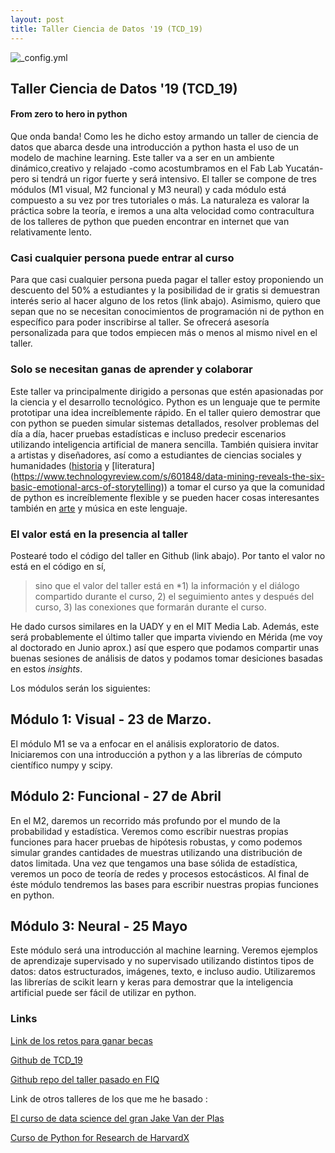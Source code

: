 ```yaml
---
layout: post
title: Taller Ciencia de Datos '19 (TCD_19)
---
```


![_config.yml]({{_site.baseurl_}}/images/cartel_TCD_19_m1.png)

## Taller Ciencia de Datos '19 (TCD_19)
#### From zero to hero in python

Que onda banda! Como les he dicho estoy armando un taller de ciencia de datos que abarca desde una introducción a python hasta el uso de un modelo de machine learning. Este taller va a ser en un ambiente dinámico,creativo y relajado -como acostumbramos en el Fab  Lab Yucatán-pero si tendrá un rigor fuerte y será intensivo. El taller se compone de tres módulos (M1 visual, M2 funcional y M3 neural) y cada módulo está compuesto a su vez por tres tutoriales o más. La naturaleza es valorar la práctica sobre la teoría, e iremos a una alta velocidad como contracultura de los talleres de python que pueden encontrar en internet que van relativamente lento. 

### Casi cualquier persona puede entrar al curso
Para que casi cualquier persona pueda pagar el taller estoy proponiendo un descuento del 50% a estudiantes y la posibilidad de ir gratis si demuestran interés serio al hacer alguno de los retos (link abajo). Asimismo, quiero que sepan que no se necesitan conocimientos de programación ni de python en específico para poder inscribirse al taller. Se ofrecerá asesoría personalizada para que todos empiecen más o menos al mismo nivel en el taller. 

### Solo se necesitan ganas de aprender y colaborar
Este taller va principalmente dirigido a personas que estén apasionadas por la ciencia y el desarrollo tecnológico. Python es un lenguaje que te permite prototipar una idea increíblemente rápido. En el taller quiero demostrar que con python se pueden simular sistemas detallados, resolver problemas del día a día, hacer pruebas estadísticas e incluso predecir escenarios utilizando inteligencia artificial de manera sencilla. También quisiera invitar a artistas y diseñadores, así como a estudiantes de ciencias sociales y humanidades ([historia](https://programminghistorian.org/en/lessons/exploring-and-analyzing-network-data-with-python) y [literatura] (https://www.technologyreview.com/s/601848/data-mining-reveals-the-six-basic-emotional-arcs-of-storytelling)) a tomar el curso ya que la comunidad de python es increíblemente flexible y se pueden hacer cosas interesantes también en [arte](https://medium.com/tensorflow/neural-style-transfer-creating-art-with-deep-learning-using-tf-keras-and-eager-execution-7d541ac31398?fbclid=IwAR3oA8LDZ-0mXvT4OTV9d8ESQt0iTTnKhb-LATuHVOpSPsgDi3bfPUbxXK8) y música en este lenguaje. 

### El valor está en la presencia al taller
Postearé todo el código del taller en Github (link abajo). Por tanto el valor no está en el código en sí, 
> sino que el valor del taller está en  *1) la información y el diálogo compartido durante el curso, 2) el seguimiento antes y después del curso, 3) las conexiones que formarán durante el curso. 

He dado cursos similares en la UADY y en el MIT Media Lab. Además, este será probablemente el último taller que imparta viviendo en Mérida (me voy al doctorado en Junio aprox.) así que espero que podamos compartir unas buenas sesiones de análisis de datos y podamos tomar desiciones basadas en estos *insights*.


Los módulos serán los siguientes:

## Módulo 1: Visual - 23 de Marzo. 
El módulo M1 se va a enfocar en el análisis exploratorio de datos. Iniciaremos con una introducción a python y a las librerías de cómputo científico numpy y scipy. 

## Módulo 2: Funcional - 27 de Abril 
En el M2, daremos un recorrido más profundo por el mundo de la probabilidad y estadística. Veremos como escribir nuestras propias funciones para hacer pruebas de hipótesis robustas, y como podemos simular grandes cantidades de muestras utilizando una distribución de datos limitada. Una vez que tengamos una base sólida de estadística, veremos un poco de teoría de redes y procesos estocásticos. Al final de éste módulo tendremos las bases para escribir nuestras propias funciones en python.

## Módulo 3: Neural - 25 Mayo 

Este módulo será una introducción al machine learning. Veremos ejemplos de aprendizaje supervisado y no supervisado utilizando distintos tipos de datos: datos estructurados, imágenes, texto, e incluso audio. Utilizaremos las librerías de scikit learn y keras para demostrar que la inteligencia artificial puede ser fácil de utilizar en python. 


### Links
[Link de los retos para ganar becas](https://goo.gl/N936zK)

[Github de TCD_19](https://github.com/eflobau/TCD_19)

[Github repo del taller pasado en FIQ](https://github.com/eflobau/plasmidlab/)

Link de otros talleres de los que me he basado : 

[El curso de data science del gran Jake Van der Plas](https://jakevdp.github.io/PythonDataScienceHandbook/)

[Curso de Python for Research de HarvardX](https://www.edx.org/es/course/using-python-for-research)




